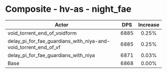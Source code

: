 # Composite - hv-as - night_fae
| Actor | DPS | Increase |
|---|:---:|:---:|
|void_torrent_end_of_voidform|6885|0.25%|
|delay_pi_for_fae_guardians_with_niya-and-void_torrent_end_of_vf|6885|0.25%|
|delay_pi_for_fae_guardians_with_niya|6871|0.03%|
|Base|6868|0.00%|
